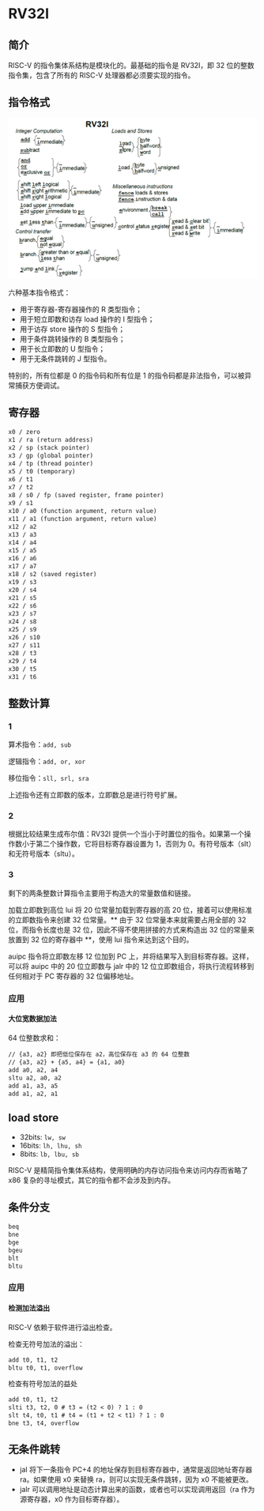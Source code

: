 # RV32I

## 简介

RISC-V 的指令集体系结构是模块化的。最基础的指令是 RV32I，即 32 位的整数指令集，包含了所有的 RISC-V 处理器都必须要实现的指令。

## 指令格式

![](./img/rv32i.PNG)

六种基本指令格式：

- 用于寄存器-寄存器操作的 R 类型指令；
- 用于短立即数和访存 load 操作的 I 型指令；
- 用于访存 store 操作的 S 型指令；
- 用于条件跳转操作的 B 类型指令；
- 用于长立即数的 U 型指令；
- 用于无条件跳转的 J 型指令。
  

特别的，所有位都是 0 的指令码和所有位是 1 的指令码都是非法指令，可以被异常捕获方便调试。

## 寄存器

```
x0 / zero
x1 / ra (return address)
x2 / sp (stack pointer)
x3 / gp (global pointer)
x4 / tp (thread pointer)
x5 / t0 (temporary)
x6 / t1
x7 / t2
x8 / s0 / fp (saved register, frame pointer)
x9 / s1
x10 / a0 (function argument, return value)
x11 / a1 (function argument, return value)
x12 / a2
x13 / a3
x14 / a4
x15 / a5
x16 / a6
x17 / a7
x18 / s2 (saved register)
x19 / s3
x20 / s4
x21 / s5
x22 / s6
x23 / s7
x24 / s8
x25 / s9
x26 / s10
x27 / s11
x28 / t3
x29 / t4
x30 / t5
x31 / t6
```

## 整数计算

### 1

算术指令：`add, sub`

逻辑指令：`add, or, xor`

移位指令：`sll, srl, sra`

上述指令还有立即数的版本，立即数总是进行符号扩展。

### 2

根据比较结果生成布尔值：RV32I 提供一个当小于时置位的指令。如果第一个操作数小于第二个操作数，它将目标寄存器设置为 1，否则为
0。有符号版本（slt）和无符号版本（sltu）。

### 3

剩下的两条整数计算指令主要用于构造大的常量数值和链接。

加载立即数到高位 lui 将 20 位常量加载到寄存器的高 20 位，接着可以使用标准的立即数指令来创建 32 位常量。** 由于 32 位常量本来就需要占用全部的 32 位，而指令长度也是 32 位，因此不得不使用拼接的方式来构造出 32 位的常量来放置到 32 位的寄存器中 **，使用 lui 指令来达到这个目的。

auipc 指令将立即数左移 12 位加到 PC 上，并将结果写入到目标寄存器。这样，可以将 auipc 中的 20 位立即数与 jalr 中的 12 位立即数组合，将执行流程转移到任何相对于 PC 寄存器的 32 位偏移地址。

### 应用

#### 大位宽数据加法

64 位整数求和：

```assembly
// {a3, a2} 即把低位保存在 a2，高位保存在 a3 的 64 位整数
// {a3, a2} + {a5, a4} = {a1, a0}
add a0, a2, a4
sltu a2, a0, a2
add a1, a3, a5
add a1, a2, a1
```

## load store

- 32bits: `lw, sw`
- 16bits: `lh, lhu, sh`
- 8bits: `lb, lbu, sb`

RISC-V 是精简指令集体系结构，使用明确的内存访问指令来访问内存而省略了 x86 复杂的寻址模式，其它的指令都不会涉及到内存。

## 条件分支

```assembly
beq
bne
bge
bgeu
blt
bltu
```

### 应用

#### 检测加法溢出

RISC-V 依赖于软件进行溢出检查。

检查无符号加法的溢出：

```assembly
add t0, t1, t2
bltu t0, t1, overflow
```

检查有符号加法的益处

```assembly
add t0, t1, t2
slti t3, t2, 0 # t3 = (t2 < 0) ? 1 : 0
slt t4, t0, t1 # t4 = (t1 + t2 < t1) ? 1 : 0
bne t3, t4, overflow
```

## 无条件跳转

- jal 将下一条指令 PC+4 的地址保存到目标寄存器中，通常是返回地址寄存器 ra。如果使用 x0 来替换 ra，则可以实现无条件跳转，因为 x0 不能被更改。
- jalr 可以调用地址是动态计算出来的函数，或者也可以实现调用返回（ra 作为源寄存器，x0 作为目标寄存器）。
